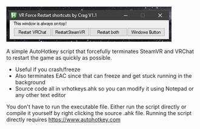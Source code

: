 ![screenshot](screenshot.png)

A simple AutoHotkey script that forcefully terminates SteamVR and VRChat to restart the game as quickly as possible. 
- Useful if you crash/freeze 
- Also terminates EAC since that can freeze and get stuck running in the background
- Source code all in vrhotkeys.ahk so you can modify it using Notepad or any other text editor 

You don't have to run the executable file. Either run the script directly or compile it yourself by right clicking the source .ahk file. 
Running the script directly requires https://www.autohotkey.com
